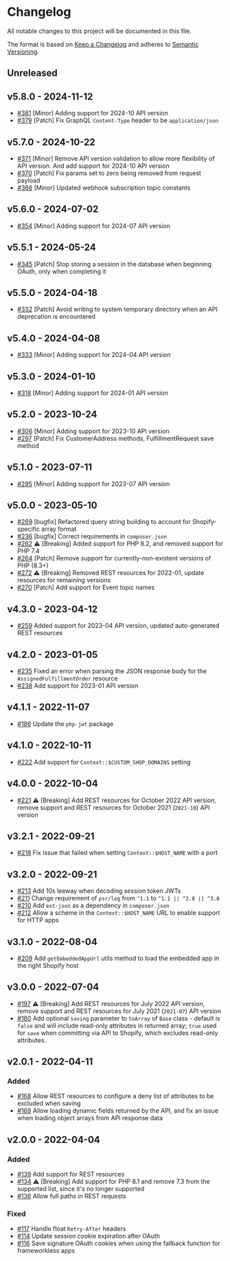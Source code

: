 # Changelog

All notable changes to this project will be documented in this file.

The format is based on [Keep a Changelog](http://keepachangelog.com/en/1.0.0/)
and adheres to [Semantic Versioning](http://semver.org/spec/v2.0.0.html).

## Unreleased

## v5.8.0 - 2024-11-12
- [#381](https://github.com/Shopify/shopify-api-php/pull/381) [Minor] Adding support for 2024-10 API version
- [#379](https://github.com/Shopify/shopify-api-php/pull/379) [Patch] Fix GraphQL `Content-Type` header to be `application/json`

## v5.7.0 - 2024-10-22
- [#371](https://github.com/Shopify/shopify-api-php/pull/371) [Minor] Remove API version validation to allow more flexibility of API version. And add support for 2024-10 API version
- [#370](https://github.com/Shopify/shopify-api-php/pull/370) [Patch] Fix params set to zero being removed from request payload
- [#366](https://github.com/Shopify/shopify-api-php/pull/366) [Minor] Updated webhook subscription topic constants

## v5.6.0 - 2024-07-02

- [#354](https://github.com/Shopify/shopify-api-php/pull/354) [Minor] Adding support for 2024-07 API version

## v5.5.1 - 2024-05-24

- [#345](https://github.com/Shopify/shopify-api-php/pull/345) [Patch] Stop storing a session in the database when beginning OAuth, only when completing it

## v5.5.0 - 2024-04-18

- [#332](https://github.com/Shopify/shopify-api-php/pull/332) [Patch] Avoid writing to system temporary directory when an API deprecation is encountered

## v5.4.0 - 2024-04-08

- [#333](https://github.com/Shopify/shopify-api-php/pull/333) [Minor] Adding support for 2024-04 API version

## v5.3.0 - 2024-01-10

- [#318](https://github.com/Shopify/shopify-api-php/pull/318) [Minor] Adding support for 2024-01 API version

## v5.2.0 - 2023-10-24

- [#306](https://github.com/Shopify/shopify-api-php/pull/306) [Minor] Adding support for 2023-10 API version
- [#297](https://github.com/Shopify/shopify-api-php/pull/297) [Patch] Fix CustomerAddress methods, FulfillmentRequest save method

## v5.1.0 - 2023-07-11

- [#285](https://github.com/Shopify/shopify-api-php/pull/285) [Minor] Adding support for 2023-07 API version

## v5.0.0 - 2023-05-10

- [#269](https://github.com/Shopify/shopify-api-php/pull/269) [bugfix] Refactored query string building to account for Shopify-specific array format
- [#236](https://github.com/Shopify/shopify-api-php/pull/236) [bugfix] Correct requirements in `composer.json`
- [#262](https://github.com/Shopify/shopify-api-php/pull/262) ⚠️ [Breaking] Added support for PHP 8.2, and removed support for PHP 7.4
- [#264](https://github.com/Shopify/shopify-api-php/pull/264) [Patch] Remove support for currently-non-existent versions of PHP (8.3+)
- [#272](https://github.com/Shopify/shopify-api-php/pull/272) ⚠️ [Breaking] Removed REST resources for 2022-01, update resources for remaining versions
- [#270](https://github.com/Shopify/shopify-api-php/pull/270) [Patch] Add support for Event topic names

## v4.3.0 - 2023-04-12

- [#259](https://github.com/Shopify/shopify-api-php/pull/259) Added support for 2023-04 API version, updated auto-generated REST resources

## v4.2.0 - 2023-01-05

- [#235](https://github.com/Shopify/shopify-api-php/pull/235) Fixed an error when parsing the JSON response body for the `AssignedFulfillmentOrder` resource
- [#238](https://github.com/Shopify/shopify-api-php/pull/238) Add support for 2023-01 API version

## v4.1.1 - 2022-11-07

- [#186](https://github.com/Shopify/shopify-api-php/pull/186) Update the `php-jwt` package

## v4.1.0 - 2022-10-11

- [#222](https://github.com/Shopify/shopify-api-php/pull/222) Add support for `Context::$CUSTOM_SHOP_DOMAINS` setting

## v4.0.0 - 2022-10-04

- [#221](https://github.com/Shopify/shopify-api-php/pull/221) ⚠️ [Breaking] Add REST resources for October 2022 API version, remove support and REST resources for October 2021 (`2021-10`) API version

## v3.2.1 - 2022-09-21

- [#218](https://github.com/Shopify/shopify-api-php/pull/218) Fix issue that failed when setting `Context::$HOST_NAME` with a port

## v3.2.0 - 2022-09-21

- [#213](https://github.com/Shopify/shopify-api-php/pull/213) Add 10s leeway when decoding session token JWTs
- [#211](https://github.com/Shopify/shopify-api-php/pull/211) Change requirement of `psr/log` from `^1.1` to `^1.1 || ^2.0 || ^3.0`
- [#210](https://github.com/Shopify/shopify-api-php/pull/210) Add `ext-json` as a dependency in `composer.json`
- [#212](https://github.com/Shopify/shopify-api-php/pull/212) Allow a scheme in the `Context::$HOST_NAME` URL to enable support for HTTP apps

## v3.1.0 - 2022-08-04

- [#209](https://github.com/Shopify/shopify-api-php/pull/209) Add `getEmbeddedAppUrl` utils method to load the embedded app in the right Shopify host

## v3.0.0 - 2022-07-04

- [#197](https://github.com/Shopify/shopify-api-php/pull/197) ⚠️ [Breaking] Add REST resources for July 2022 API version, remove support and REST resources for July 2021 (`2021-07`) API version
- [#180](https://github.com/Shopify/shopify-api-php/pull/180) Add optional `saving` parameter to `toArray` of `Base` class - default is `false` and will include read-only attributes in returned array; `true` used for `save` when committing via API to Shopify, which excludes read-only attributes.

## v2.0.1 - 2022-04-11

### Added

- [#168](https://github.com/Shopify/shopify-api-php/pull/168) Allow REST resources to configure a deny list of attributes to be excluded when saving
- [#169](https://github.com/Shopify/shopify-api-php/pull/169) Allow loading dynamic fields returned by the API, and fix an issue when loading object arrays from API response data

## v2.0.0 - 2022-04-04

### Added

- [#139](https://github.com/Shopify/shopify-api-php/pull/139) Add support for REST resources
- [#134](https://github.com/Shopify/shopify-api-php/pull/134) ⚠️ [Breaking] Add support for PHP 8.1 and remove 7.3 from the supported list, since it's no longer supported
- [#136](https://github.com/Shopify/shopify-api-php/pull/136) Allow full paths in REST requests

### Fixed

- [#117](https://github.com/Shopify/shopify-api-php/pull/117) Handle float `Retry-After` headers
- [#114](https://github.com/Shopify/shopify-api-php/pull/114) Update session cookie expiration after OAuth
- [#116](https://github.com/Shopify/shopify-api-php/pull/116) Save signature OAuth cookies when using the fallback function for frameworkless apps
